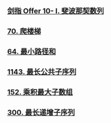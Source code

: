 ### [剑指 Offer 10- I. 斐波那契数列](https://leetcode.cn/problems/fei-bo-na-qi-shu-lie-lcof/)

### [70. 爬楼梯](https://leetcode.cn/problems/climbing-stairs/)

### [64. 最小路径和](https://leetcode.cn/problems/minimum-path-sum/)

### [1143. 最长公共子序列](https://leetcode.cn/problems/longest-common-subsequence/)

### [152. 乘积最大子数组](https://leetcode.cn/problems/maximum-product-subarray/)

### [300. 最长递增子序列](https://leetcode.cn/problems/longest-increasing-subsequence/)